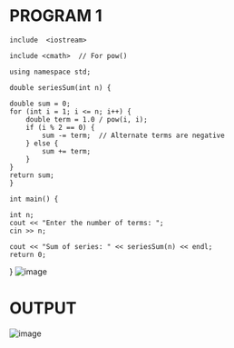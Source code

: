 # PROGRAM 1

    include  <iostream>

    include <cmath>  // For pow()

    using namespace std;

    double seriesSum(int n) {
   
    double sum = 0;
    for (int i = 1; i <= n; i++) {
        double term = 1.0 / pow(i, i);
        if (i % 2 == 0) {
            sum -= term;  // Alternate terms are negative
        } else {
            sum += term;
        }
    }
    return sum;
    }

    int main() {
  
    int n;
    cout << "Enter the number of terms: ";
    cin >> n;

    cout << "Sum of series: " << seriesSum(n) << endl;
    return 0;
}
![image](https://github.com/user-attachments/assets/a656a0aa-e89c-432c-9801-623a6ad5776f)
# OUTPUT
![image](https://github.com/user-attachments/assets/7551a6b3-5303-433d-b009-1d8f607b98bc)
